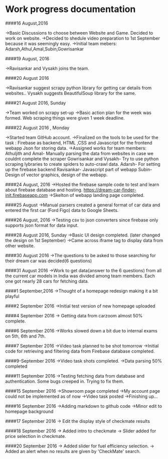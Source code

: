 # Work progress documentation

####16 August,2016

->Basic Discussions to choose between Website and Game.
Decided to work on website.
->Decided to shedule video preparation to 1st September because it was seemingly easy.
->Initial team mebers: Adarsh,Athul,Amal,Subin,Gowrisankar

####19 August, 2016

->Ravisankar and Vysakh joins the team.

####20 August 2016 

->Ravisankar suggest scrapy python library for getting car details from websites..
Vysakh suggests BeautifulSoup library for the same.

####21 August 2016, Sunday 

->Team worked on scrapy set-up
->Basic action plan for the week was formed. Web scraping things were given 1 week deadline.

####22 August 2016 , Monday

->Started team GitHub account.
->Finalized on the tools to be used for the task :
Firebase as backend, 
HTML ,CSS and Javascript for the frontend webapp
Json for storing data.
->Assigned works for team members:
Athuljith and Amal- Manually parsing the data from websites in case we couldnt complete the scraper
Gowrisankar and Vysakh- Try to use python scraping lybraries to create spiders to auto-crawl data.
Adarsh- For setting up the firebase backend
Ravisankar- Javascript part of webapp
Subin- Design of vector graphics, design of the webapp.

####24 August, 2016
->Hosted the firebase sample code to test and learn about firebase database and hosting. https://dream-car-finder-init.firebaseapp.com
->Skelton of webapp landing page completed.

####25 August
->Manual parsers created a general format of car data and entered the first car (Ford Figo) data to Google Sheets.


####26 August, 2016
->Testing csv to json converters since firebase only supports json format for data input.


####28 August 2016, Sunday
->Basic UI design completed. (later changed the design on 1st September)
->Came across iframe tag to display data from other website. 


####30 August 2016
->The questions to be asked to those searching for their dream car was decided(6 questions)

####31 August 2016
->Work to get data{answer to the 6 questions) from all the current car models in India was divided among team members. Each one got nearly 28 cars for fetching data.

####1 September,2016
->Thought of a homepage redesign making it a bit playful

####2 September 2016
->Initial test version of new homepage uploaded

####4 September 2016
-> Getting data from carzoom almost 50% complete.

####6 September 2016
->Works slowed down a bit due to internal exams on 5th, 6th and 7th.

####7 September 2016
->Video task planned to be shot tomorrow
->Initial code for retrieving and filtering data from Firebase database completed.

####9-September 2016
->Video task shots completed.
->Data parsing 50% completed

####11 September 2016
->Testing fetching data from database and authentication. Some bugs creeped in. Trying to fix them.

####15 September 2016
->Showroom page completed
->My account page could not be implemented as of now
->Video task posted
->Finishing up...

####16 September 2016
->Adding markdown to github code
->Minor edit to homepage background

####17 September 2016
-> Edit the display style of checkmate results

####18 September 2016
-> Added intro to checkmate
-> Slider added for price selection in checkmate.

####20 September 2016
-> Added slider for fuel efficiency selection.
-> Added an alert when no results are given by 'CheckMate' search.
